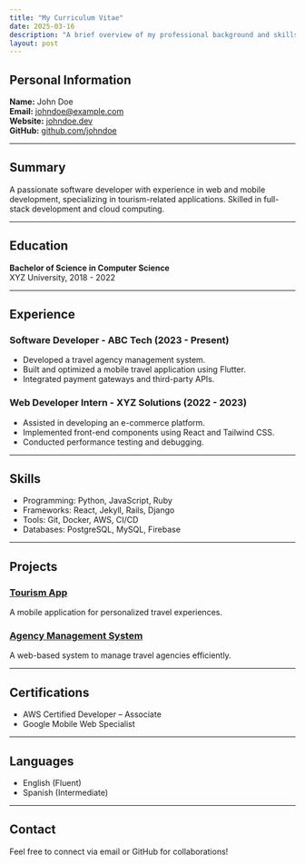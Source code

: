 ```yaml
---
title: "My Curriculum Vitae"
date: 2025-03-16
description: "A brief overview of my professional background and skills."
layout: post
---
```


## Personal Information

**Name:** John Doe  
**Email:** johndoe@example.com  
**Website:** [johndoe.dev](https://johndoe.dev)  
**GitHub:** [github.com/johndoe](https://github.com/johndoe)  

---

## Summary
A passionate software developer with experience in web and mobile development, specializing in tourism-related applications. Skilled in full-stack development and cloud computing.

---

## Education

**Bachelor of Science in Computer Science**  
XYZ University, 2018 - 2022

---

## Experience

### Software Developer - ABC Tech (2023 - Present)
- Developed a travel agency management system.
- Built and optimized a mobile travel application using Flutter.
- Integrated payment gateways and third-party APIs.

### Web Developer Intern - XYZ Solutions (2022 - 2023)
- Assisted in developing an e-commerce platform.
- Implemented front-end components using React and Tailwind CSS.
- Conducted performance testing and debugging.

---

## Skills

- Programming: Python, JavaScript, Ruby
- Frameworks: React, Jekyll, Rails, Django
- Tools: Git, Docker, AWS, CI/CD
- Databases: PostgreSQL, MySQL, Firebase

---

## Projects

### [Tourism App](https://github.com/johndoe/tourism-app)
A mobile application for personalized travel experiences.

### [Agency Management System](https://github.com/johndoe/agency-management)
A web-based system to manage travel agencies efficiently.

---

## Certifications

- AWS Certified Developer – Associate
- Google Mobile Web Specialist

---

## Languages

- English (Fluent)
- Spanish (Intermediate)

---

## Contact

Feel free to connect via email or GitHub for collaborations!
